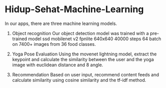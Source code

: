 # Hidup-Sehat-Machine-Learning

In our apps, there are three machine learning models.

1. Object recognition Our object detection model was trained with a pre-trained model ssd mobilenet v2 fpnlite 640x640 40000 steps 64 batch on 7400+ images from 36 food classes.

2. Yoga Pose Evaluation Using the movenet lightning model, extract the keypoint and calculate the similarity between the user and the yoga image with euclidean distance and 8 angle.

3. Recommendation Based on user input, recommend content feeds and calculate similarity using cosine similarity and the tf-idf method.